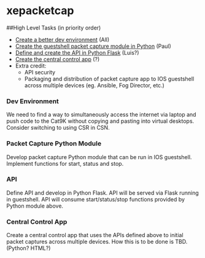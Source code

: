 # xepacketcap

##High Level Tasks (in priority order)

* [Create a better dev environment](#dev-environment) (All)
* [Create the guestshell packet capture module in Python](#packet-capture-python-module) (Paul)
* [Define and create the API in Python Flask](#api) (Luis?)
* [Create the central control app](#central-control-app) (?)
* Extra credit:
	* API security
	* Packaging and distribution of packet capture app to IOS guestshell across multiple devices (eg. Ansible, Fog Director, etc.)

### Dev Environment
We need to find a way to simultaneously access the internet via laptop and push code to the Cat9K without copying and pasting into virtual desktops.  Consider switching to using CSR in CSN.

### Packet Capture Python Module
Develop packet capture Python module that can be run in IOS guestshell.  Implement functions for start, status and stop.

### API
Define API and develop in Python Flask.  API will be served via Flask running in guestshell.  API will consume start/status/stop functions provided by Python module above.

### Central Control App
Create a central control app that uses the APIs defined above to initial packet captures across multiple devices.  How this is to be done is TBD.  (Python? HTML?)